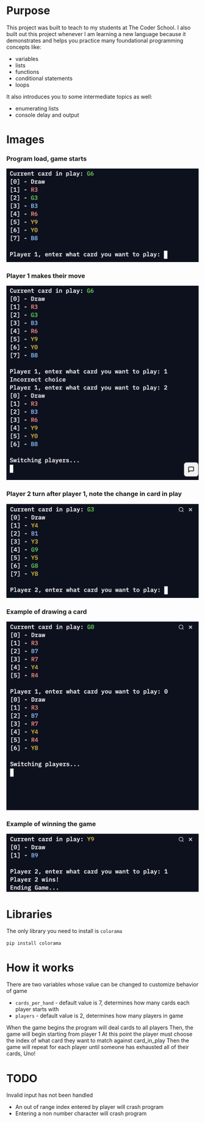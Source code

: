 # Purpose
This project was built to teach to my students at The Coder School. I also built out this project whenever I am learning a new language because it demonstrates and helps you practice many foundational programming concepts like:
- variables
- lists
- functions
- conditional statements
- loops

It also introduces you to some intermediate topics as well:
- enumerating lists
- console delay and output

# Images
### Program load, game starts
![](img/gamestart.png)

### Player 1 makes their move
![](img/p1move.png)

### Player 2 turn after player 1, note the change in card in play
![](img/p2Ap1.png)

### Example of drawing a card
![](img/p1draw.png)

### Example of winning the game
![](img/p2wins.png)


# Libraries
The only library you need to install is `colorama`

`pip install colorama`

# How it works
There are two variables whose value can be changed to customize behavior of game
- `cards_per_hand` - default value is 7, determines how many cards each player starts with
- `players` - default value is 2, determines how many players in game

When the game begins the program will deal cards to all players
Then, the game will begin starting from player 1
At this point the player must choose the index of what card they want to match against card_in_play
Then the game will repeat for each player until someone has exhausted all of their cards, Uno!

# TODO
Invalid input has not been handled
- An out of range index entered by player will crash program
- Entering a non number character will crash program
